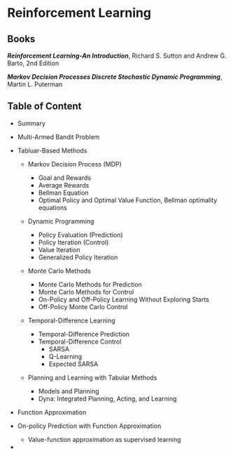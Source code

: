 # Reinforcement Learning

## Books

***Reinforcement Learning-An Introduction***, Richard S. Sutton and Andrew G. Barto, 2nd Edition

***Markov Decision Processes Discrete Stochastic Dynamic Programming***, Martin L. Puterman


## Table of Content

- Summary

- Multi-Armed Bandit Problem

- Tabluar-Based Methods
  - Markov Decision Process (MDP)
    - Goal and Rewards
    - Average Rewards
    - Bellman Equation
    - Optimal Policy and Optimal Value Function, Bellman optimality equations

  - Dynamic Programming
    - Policy Evaluation (Prediction)
    - Policy Iteration (Control)
    - Value Iteration
    - Generalized Policy Iteration
  
  - Monte Carlo Methods
    - Monte Carlo Methods for Prediction
    - Monte Carlo Methods for Control
    - On-Policy and Off-Policy Learning Without Exploring Starts
    - Off-Policy Monte Carlo Control

  - Temporal-Difference Learning
    - Temporal-Difference Prediction 
    - Temporal-Difference Control 
      - SARSA
      - Q-Learning 
      - Expected SARSA
 
  - Planning and Learning with Tabular Methods
    - Models and Planning
    - Dyna: Integrated Planning, Acting, and Learning
 
 - Function Approximation
  - On-policy Prediction with Function Approximation
    - Value-function approximation as supervised learning
  - 
